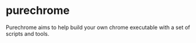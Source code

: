 # purechrome
Purechrome aims to help build your own chrome executable with a set of scripts and tools.
